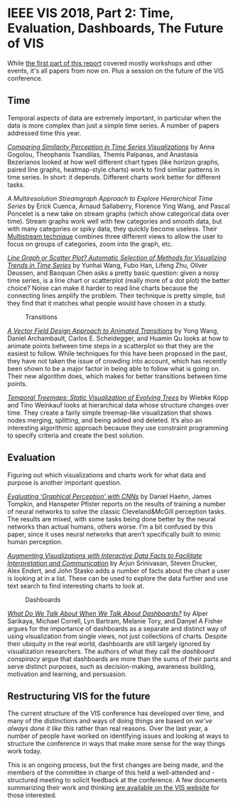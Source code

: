 # IEEE VIS 2018, Part 2: Time, Evaluation, Dashboards, The Future of VIS

While <a href="/blog/2018/ieee-vis-2018-viscomm-visinpractice-beliv-best-papers">the first part of this report</a> covered mostly workshops and other events, it's all papers from now on. Plus a session on the future of the VIS conference. 

## Time

Temporal aspects of data are extremely important, in particular when the data is more complex than just a simple time series. A number of papers addressed time this year.

<a href="https://hal.inria.fr/hal-01845008"><em>Comparing Similarity Perception in Time Series Visualizations</em></a> by Anna Gogolou, Theophanis Tsandilas, Themis Palpanas, and Anastasia Bezerianos looked at how well different chart types (like horizon graphs, paired line graphs, heatmap-style charts) work to find similar patterns in time series. In short: it depends. Different charts work better for different tasks.

<em>A Multiresolution Streamgraph Approach to Explore Hierarchical Time Series</em> by Erick Cuenca, Arnaud Sallaberry, Florence Ying Wang, and Pascal Poncelet is a new take on stream graphs (which show categorical data over time). Stream graphs work well with few categories and smooth data, but with many categories or spiky data, they quickly become useless. Their <a href="http://advanse.lirmm.fr/multistream/">Multistream technique</a> combines three different views to allow the user to focus on groups of categories, zoom into the graph, etc.

<a href="http://www.yunhaiwang.org/vis-selection/timeseries.html"><em>Line Graph or Scatter Plot? Automatic Selection of Methods for Visualizing Trends in Time Series</em></a> by Yunhai Wang, Fubo Han, Lifeng Zhu, Oliver Deussen, and Baoquan Chen asks a pretty basic question: given a noisy time series, is a line chart or scatterplot (really more of a dot plot) the better choice? Noise can make it harder to read line charts because the connecting lines amplify the problem. Their technique is pretty simple, but they find that it matches what people would have chosen in a study.

<figure class="wp-block-image"><img src="https://media.eagereyes.org/wp-content/uploads/2018/10/transitions.png" alt="" class="wp-image-10905"/><figcaption>Transitions</figcaption></figure>

<a href="http://home.cse.ust.hk/~ywangct/proj/vf_animation.html"><em>A Vector Field Design Approach to Animated Transitions</em></a> by Yong Wang, Daniel Archambault, Carlos E. Scheidegger, and Huamin Qu looks at how to animate points between time steps in a scatterplot so that they are the easiest to follow. While techniques for this have been proposed in the past, they have not taken the issue of crowding into account, which has recently been shown to be a major factor in being able to follow what is going on. Their new algorithm does, which makes for better transitions between time points.

<a href="http://www.csc.kth.se/~weinkauf/publications/abskoepp19a.html"><em>Temporal Treemaps: Static Visualization of Evolving Trees</em></a> by Wiebke Köpp and Tino Weinkauf looks at hierarchical data whose structure changes over time. They create a fairly simple treemap-like visualization that shows nodes merging, splitting, and being added and deleted. It’s also an interesting algorithmic approach because they use constraint programming to specify criteria and create the best solution.

## Evaluation

Figuring out which visualizations and charts work for what data and purpose is another important question.

<a href="https://danielhaehn.com/papers/?haehn2018evaluating"><em>Evaluating ‘Graphical Perception’ with CNNs</em></a> by Daniel Haehn, James Tompkin, and Hanspeter Pfister reports on the results of training a number of neural networks to solve the classic Cleveland&amp;McGill perception tasks. The results are mixed, with some tasks being done better by the neural networks than actual humans, others worse. I’m a bit confused by this paper, since it uses neural networks that aren’t specifically built to mimic human perception.

<a href="https://arjun010.github.io/projects/voder.html"><em>Augmenting Visualizations with Interactive Data Facts to Facilitate Interpretation and Communication</em></a> by Arjun Srinivasan, Steven Drucker, Alex Endert, and John Stasko adds a number of facts about the chart a user is looking at in a list. These can be used to explore the data further and use text search to find interesting charts to look at.

<figure class="wp-block-image"><img src="https://media.eagereyes.org/wp-content/uploads/2018/10/dashboard-clusters.png" alt="" class="wp-image-10904"/><figcaption>Dashboards</figcaption></figure>

<a href="https://alper.datav.is/publications/dashboards/"><em>What Do We Talk About When We Talk About Dashboards?</em></a> by Alper Sarikaya, Michael Correll, Lyn Bartram, Melanie Tory, and Danyel A Fisher argues for the importance of dashboards as a separate and distinct way of using visualization from single views, not just collections of charts. Despite their ubiquity in the real world, dashboards are still largely ignored by visualization researchers. The authors of what they call the <em>dashboard conspiracy</em> argue that dashboards are more than the sums of their parts and serve distinct purposes, such as decision-making, awareness building, motivation and learning, and persuasion.

## Restructuring VIS for the future

The current structure of the VIS conference has developed over time, and many of the distinctions and ways of doing things are based on <em>we’ve always done it like this</em> rather than real reasons. Over the last year, a number of people have worked on identifying issues and looking at ways to structure the conference in ways that make more sense for the way things work today.

This is an ongoing process, but the first changes are being made, and the members of the committee in charge of this held a well-attended and -structured meeting to solicit feedback at the conference. A few documents summarizing their work and thinking <a href="http://ieeevis.org/governance/restructuring">are available on the VIS website</a> for those interested.
